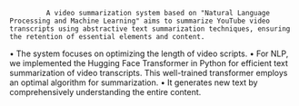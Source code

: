              A video summarization system based on "Natural Language Processing and Machine Learning" aims to summarize YouTube video transcripts using abstractive text summarization techniques, ensuring the retention of essential elements and content.
•	The system focuses on optimizing the length of video scripts.
•	For NLP, we implemented the Hugging Face Transformer in Python for efficient text summarization of video transcripts. This well-trained transformer employs an optimal algorithm for summarization.
•	It generates new text by comprehensively understanding the entire content.

